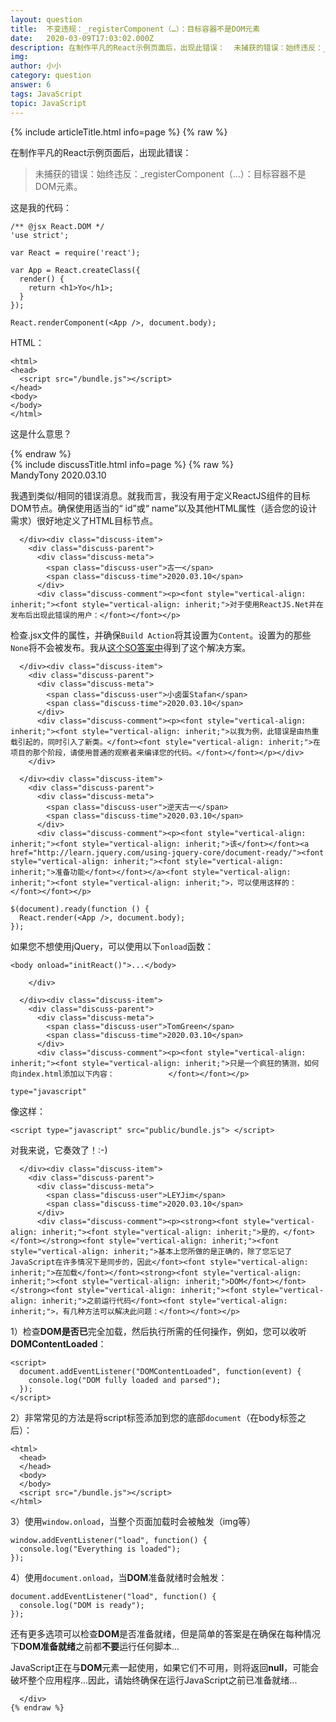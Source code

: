 ```yaml
---
layout: question
title:  不变违规：_registerComponent（…）：目标容器不是DOM元素
date:   2020-03-09T17:03:02.000Z
description: 在制作平凡的React示例页面后，出现此错误：  未捕获的错误：始终违反：_registerComponent（...）：目标容器不是DOM元素。...
img: 
author: 小小
category: question
answer: 6
tags: JavaScript
topic: JavaScript
---
```

<div class="article-root">
  <div class="article">
    {% include articleTitle.html info=page %}
    {% raw %}
    <div class="article-content"><p><font style="vertical-align: inherit;"><font style="vertical-align: inherit;">在制作平凡的React示例页面后，出现此错误：</font></font></p>

<blockquote>
  <p><font style="vertical-align: inherit;"><font style="vertical-align: inherit;">未捕获的错误：始终违反：_registerComponent（...）：目标容器不是DOM元素。</font></font></p>
</blockquote>

<p><font style="vertical-align: inherit;"><font style="vertical-align: inherit;">这是我的代码：</font></font></p>

<pre><code>/** @jsx React.DOM */<font></font>
'use strict';<font></font>
<font></font>
var React = require('react');<font></font>
<font></font>
var App = React.createClass({<font></font>
  render() {<font></font>
    return &lt;h1&gt;Yo&lt;/h1&gt;;<font></font>
  }<font></font>
});<font></font>
<font></font>
React.renderComponent(&lt;App /&gt;, document.body);<font></font>
</code></pre>

<p><font style="vertical-align: inherit;"><font style="vertical-align: inherit;">HTML：</font></font></p>

<pre><code>&lt;html&gt;<font></font>
&lt;head&gt;<font></font>
  &lt;script src="/bundle.js"&gt;&lt;/script&gt;<font></font>
&lt;/head&gt;<font></font>
&lt;body&gt;<font></font>
&lt;/body&gt;<font></font>
&lt;/html&gt;<font></font>
</code></pre>

<p><font style="vertical-align: inherit;"><font style="vertical-align: inherit;">这是什么意思？</font></font></p></div>
    {% endraw %}
  </div>

  <div class="discuss-wrapper">
    {% include discussTitle.html info=page %}
    {% raw %}
    <div class="discuss-item">
        <div class="discuss-parent">
          <div class="discuss-meta">
            <span class="discuss-user">MandyTony</span>
            <span class="discuss-time">2020.03.10</span>
          </div>
          <div class="discuss-comment"><p><font style="vertical-align: inherit;"><font style="vertical-align: inherit;">我遇到类似/相同的错误消息。</font><font style="vertical-align: inherit;">就我而言，我没有用于定义ReactJS组件的目标DOM节点。</font><font style="vertical-align: inherit;">确保使用适当的“ id”或“ name”以及其他HTML属性（适合您的设计需求）很好地定义了HTML目标节点。</font></font></p></div>
        </div>
        
      </div><div class="discuss-item">
        <div class="discuss-parent">
          <div class="discuss-meta">
            <span class="discuss-user">古一</span>
            <span class="discuss-time">2020.03.10</span>
          </div>
          <div class="discuss-comment"><p><font style="vertical-align: inherit;"><font style="vertical-align: inherit;">对于使用ReactJS.Net并在发布后出现此错误的用户：</font></font></p>

<p><font style="vertical-align: inherit;"><font style="vertical-align: inherit;">检查.jsx文件的属性，并确保</font></font><code>Build Action</code><font style="vertical-align: inherit;"><font style="vertical-align: inherit;">将其设置为</font></font><code>Content</code><font style="vertical-align: inherit;"><font style="vertical-align: inherit;">。</font><font style="vertical-align: inherit;">设置为的那些</font></font><code>None</code><font style="vertical-align: inherit;"><font style="vertical-align: inherit;">将不会被发布。</font><font style="vertical-align: inherit;">我从</font></font><a href="https://stackoverflow.com/a/38002636/5793033"><font style="vertical-align: inherit;"><font style="vertical-align: inherit;">这个SO答案中</font></font></a><font style="vertical-align: inherit;"><font style="vertical-align: inherit;">得到了这个解决方案</font><font style="vertical-align: inherit;">。</font></font></p></div>
        </div>
        
      </div><div class="discuss-item">
        <div class="discuss-parent">
          <div class="discuss-meta">
            <span class="discuss-user">小卤蛋Stafan</span>
            <span class="discuss-time">2020.03.10</span>
          </div>
          <div class="discuss-comment"><p><font style="vertical-align: inherit;"><font style="vertical-align: inherit;">以我为例，此错误是由热重载引起的，同时引入了新类。</font><font style="vertical-align: inherit;">在项目的那个阶段，请使用普通的观察者来编译您的代码。</font></font></p></div>
        </div>
        
      </div><div class="discuss-item">
        <div class="discuss-parent">
          <div class="discuss-meta">
            <span class="discuss-user">逆天古一</span>
            <span class="discuss-time">2020.03.10</span>
          </div>
          <div class="discuss-comment"><p><font style="vertical-align: inherit;"><font style="vertical-align: inherit;">该</font></font><a href="http://learn.jquery.com/using-jquery-core/document-ready/"><font style="vertical-align: inherit;"><font style="vertical-align: inherit;">准备功能</font></font></a><font style="vertical-align: inherit;"><font style="vertical-align: inherit;">，可以使用这样的：</font></font></p>

<pre><code>$(document).ready(function () {<font></font>
  React.render(&lt;App /&gt;, document.body);<font></font>
});<font></font>
</code></pre>

<p><font style="vertical-align: inherit;"><font style="vertical-align: inherit;">如果您不想使用jQuery，可以使用以下</font></font><code>onload</code><font style="vertical-align: inherit;"><font style="vertical-align: inherit;">函数：</font></font></p>

<pre><code>&lt;body onload="initReact()"&gt;...&lt;/body&gt;
</code></pre></div>
        </div>
        
      </div><div class="discuss-item">
        <div class="discuss-parent">
          <div class="discuss-meta">
            <span class="discuss-user">TomGreen</span>
            <span class="discuss-time">2020.03.10</span>
          </div>
          <div class="discuss-comment"><p><font style="vertical-align: inherit;"><font style="vertical-align: inherit;">只是一个疯狂的猜测，如何向index.html添加以下内容：            </font></font></p>

<pre><code>type="javascript"
</code></pre>

<p><font style="vertical-align: inherit;"><font style="vertical-align: inherit;">像这样：</font></font></p>

<pre><code>&lt;script type="javascript" src="public/bundle.js"&gt; &lt;/script&gt;
</code></pre>

<p><font style="vertical-align: inherit;"><font style="vertical-align: inherit;">对我来说，它奏效了！</font><font style="vertical-align: inherit;">:-)</font></font></p></div>
        </div>
        
      </div><div class="discuss-item">
        <div class="discuss-parent">
          <div class="discuss-meta">
            <span class="discuss-user">LEYJim</span>
            <span class="discuss-time">2020.03.10</span>
          </div>
          <div class="discuss-comment"><p><strong><font style="vertical-align: inherit;"><font style="vertical-align: inherit;">是的，</font></font></strong><font style="vertical-align: inherit;"><font style="vertical-align: inherit;">基本上您所做的是正确的，除了您忘记了JavaScript在许多情况下是同步的，因此</font><font style="vertical-align: inherit;">在加载</font></font><strong><font style="vertical-align: inherit;"><font style="vertical-align: inherit;">DOM</font></font></strong><font style="vertical-align: inherit;"><font style="vertical-align: inherit;">之前运行代码</font><font style="vertical-align: inherit;">，有几种方法可以解决此问题：</font></font></p>

<p><font style="vertical-align: inherit;"><font style="vertical-align: inherit;">1）检查</font></font><strong><font style="vertical-align: inherit;"><font style="vertical-align: inherit;">DOM是否已</font></font></strong><font style="vertical-align: inherit;"><font style="vertical-align: inherit;">完全加载，然后执行所需的任何操作</font><font style="vertical-align: inherit;">，例如</font><font style="vertical-align: inherit;">，您可以收听</font></font><strong><font style="vertical-align: inherit;"><font style="vertical-align: inherit;">DOMContentLoaded</font></font></strong><font style="vertical-align: inherit;"><font style="vertical-align: inherit;">：</font></font></p>

<pre><code>&lt;script&gt;<font></font>
  document.addEventListener("DOMContentLoaded", function(event) {<font></font>
    console.log("DOM fully loaded and parsed");<font></font>
  });<font></font>
&lt;/script&gt;<font></font>
</code></pre>

<p><font style="vertical-align: inherit;"><font style="vertical-align: inherit;">2）非常常见的方法是将script标签添加到您的底部</font></font><code>document</code><font style="vertical-align: inherit;"><font style="vertical-align: inherit;">（在body标签之后）：</font></font></p>

<pre><code>&lt;html&gt;<font></font>
  &lt;head&gt;<font></font>
  &lt;/head&gt;<font></font>
  &lt;body&gt;<font></font>
  &lt;/body&gt;<font></font>
  &lt;script src="/bundle.js"&gt;&lt;/script&gt;<font></font>
&lt;/html&gt;<font></font>
</code></pre>

<p><font style="vertical-align: inherit;"><font style="vertical-align: inherit;">3）使用</font></font><code>window.onload</code><font style="vertical-align: inherit;"><font style="vertical-align: inherit;">，当整个页面加载时会被触发（img等）</font></font></p>

<pre><code>window.addEventListener("load", function() {<font></font>
  console.log("Everything is loaded");<font></font>
});<font></font>
</code></pre>

<p><font style="vertical-align: inherit;"><font style="vertical-align: inherit;">4）使用</font></font><code>document.onload</code><font style="vertical-align: inherit;"><font style="vertical-align: inherit;">，当</font></font><strong><font style="vertical-align: inherit;"><font style="vertical-align: inherit;">DOM</font></font></strong><font style="vertical-align: inherit;"><font style="vertical-align: inherit;">准备就绪</font><font style="vertical-align: inherit;">时会触发</font><font style="vertical-align: inherit;">：</font></font></p>

<pre><code>document.addEventListener("load", function() {<font></font>
  console.log("DOM is ready");<font></font>
});<font></font>
</code></pre>

<p><font style="vertical-align: inherit;"><font style="vertical-align: inherit;">还有更多选项可以检查</font></font><strong><font style="vertical-align: inherit;"><font style="vertical-align: inherit;">DOM</font></font></strong><font style="vertical-align: inherit;"><font style="vertical-align: inherit;">是否准备就绪，但是简单的答案是</font><font style="vertical-align: inherit;">在确保</font><font style="vertical-align: inherit;">在每种情况下</font><strong><font style="vertical-align: inherit;">DOM准备就绪</font></strong><font style="vertical-align: inherit;">之前都</font></font><strong><font style="vertical-align: inherit;"><font style="vertical-align: inherit;">不要</font></font></strong><font style="vertical-align: inherit;"><font style="vertical-align: inherit;">运行任何脚本</font><font style="vertical-align: inherit;">...</font></font><strong><font style="vertical-align: inherit;"></font></strong><font style="vertical-align: inherit;"></font></p>

<p><font style="vertical-align: inherit;"><font style="vertical-align: inherit;">JavaScript正在与</font></font><strong><font style="vertical-align: inherit;"><font style="vertical-align: inherit;">DOM</font></font></strong><font style="vertical-align: inherit;"><font style="vertical-align: inherit;">元素</font><font style="vertical-align: inherit;">一起使用</font><font style="vertical-align: inherit;">，如果它们不可用，则将返回</font></font><strong><font style="vertical-align: inherit;"><font style="vertical-align: inherit;">null</font></font></strong><font style="vertical-align: inherit;"><font style="vertical-align: inherit;">，可能会破坏整个应用程序...因此，请始终确保在运行JavaScript之前已准备就绪...</font></font></p></div>
        </div>
        
      </div>
    {% endraw %}
  </div>
<div>
